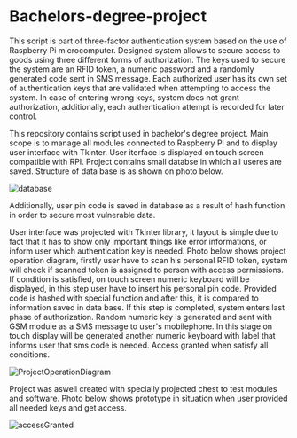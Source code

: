 # Bachelors-degree-project

This script is part of three-factor authentication system based on the use of Raspberry Pi microcomputer. Designed system allows to secure access to goods using three 
different forms of authorization. The keys used to secure the system are an RFID token, a numeric password and a randomly generated code sent in SMS message. 
Each authorized user has its own set of authentication keys that are validated when attempting to access the system. 
In case of entering wrong keys, system does not grant authorization, additionally, each authentication attempt is recorded for later control.


This repository contains script used in bachelor's degree project. Main scope is to manage all modules connected to Raspberry Pi and to display user interface with Tkinter.
User iterface is displayed on touch screen compatible with RPI. Project contains small databse in which all useres are saved. Structure of data base is as shown on photo below. 

![database](https://user-images.githubusercontent.com/44081987/152651519-f64c4ebc-3908-4ad8-b4fe-b0e52dd3f619.png)

Additionally, user pin code is saved in database as a result of hash function in order to secure most vulnerable data. 

User interface was projected with Tkinter library, it layout is simple due to fact that it has to show only important things like error informations, or inform user which authentication key is needed. 
Photo below shows project operation diagram, firstly user have to scan his personal RFID token, system will check if scanned token is assigned to person with access permissions. If condition is satisfied, on touch screen numeric keyboard will be displayed, in this step user have to insert his personal pin code. Provided code is hashed with special function and after this, it is compared to information saved in data base. If this step is completed, system enters last phase of authorization. Random numeric key is generated and sent with GSM module as a SMS message to user's mobilephone.
In this stage on touch display will be generated another numeric keyboard with label that informs user that sms code is needed. Access granted when satisfy all conditions.

![ProjectOperationDiagram](https://user-images.githubusercontent.com/44081987/152652160-13ef4ced-2b69-450f-80ff-d66f7f143f29.png)

Project was aswell created with specially projected chest to test modules and software. Photo below shows prototype in situation when user provided all needed keys and get access. 

![accessGranted](https://user-images.githubusercontent.com/44081987/152652735-98f5558c-9d86-4956-a801-7d2b5cf06f5d.png)


